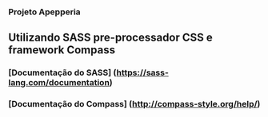 ### Projeto Apepperia 

## Utilizando SASS pre-processador CSS e framework Compass 

### [Documentação do SASS] (https://sass-lang.com/documentation) 
### [Documentação do Compass] (http://compass-style.org/help/) 

